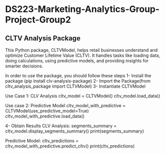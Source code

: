 # DS223-Marketing-Analytics-Group-Project-Group2

## CLTV Analysis Package

This Python package, CLTVModel, helps retail businesses understand and optimize Customer Lifetime Value (CLTV). It handles tasks like loading data, doing calculations, using predictive models, and providing insights for smarter decisions.

In order to use the package, you should follow these steps
1- Install the package (pip install clv-analysis-package)
2- Import the Package(from cltv_analysis_package import CLTVModel)
3- Instantiate CLTVModel 

 Use Case 1: CLV Analysis
cltv_model = CLTVModel()
cltv_model.load_data()

Use case 2: Predictive Model
cltv_model_with_predictive = CLTVModel(use_predictive_model=True)
cltv_model_with_predictive.load_data()

4- Obtain Results
CLV Analysis:
segments_summary = cltv_model.display_segments_summary()
print(segments_summary)

Predictive Model:
cltv_predictions = cltv_model_with_predictive.predict_cltv()
print(cltv_predictions)
